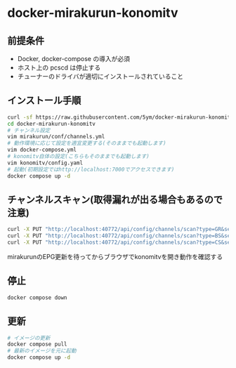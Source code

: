 # docker-mirakurun-konomitv

## 前提条件

- Docker, docker-compose の導入が必須
- ホスト上の pcscd は停止する
- チューナーのドライバが適切にインストールされていること

## インストール手順

```sh
curl -sf https://raw.githubusercontent.com/5ym/docker-mirakurun-konomitv/main/setup.sh | sh -s
cd docker-mirakurun-konomitv
# チャンネル設定
vim mirakurun/conf/channels.yml
# 動作環境に応じて設定を適宜変更する(そのままでも起動します)
vim docker-compose.yml
# konomitv自体の設定(こちらもそのままでも起動します)
vim konomitv/config.yaml
# 起動(初期設定ではhttp://localhost:7000でアクセスできます)
docker compose up -d
```

## チャンネルスキャン(取得漏れが出る場合もあるので注意)

```sh
curl -X PUT "http://localhost:40772/api/config/channels/scan?type=GR&setDisabledOnAdd=false&refresh=true"
curl -X PUT "http://localhost:40772/api/config/channels/scan?type=BS&setDisabledOnAdd=false&refresh=true"
curl -X PUT "http://localhost:40772/api/config/channels/scan?type=CS&setDisabledOnAdd=false&refresh=true"
```

mirakurunのEPG更新を待ってからブラウザでkonomitvを開き動作を確認する

## 停止

```sh
docker compose down
```

## 更新

```sh
# イメージの更新
docker compose pull
# 最新のイメージを元に起動
docker compose up -d
```
